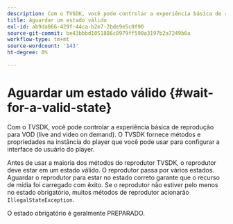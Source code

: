 ```yaml
---
description: Com o TVSDK, você pode controlar a experiência básica de reprodução para VOD (live and video on demand). O TVSDK fornece métodos e propriedades na instância do player que você pode usar para configurar a interface do usuário do player.
title: Aguardar um estado válido
exl-id: ab9da066-429f-44ca-b2e7-2bde9e5c0f90
source-git-commit: be43bbbd1051886c8979ff590a3197b2a7249b6a
workflow-type: tm+mt
source-wordcount: '143'
ht-degree: 0%

---
```


# Aguardar um estado válido {#wait-for-a-valid-state}

Com o TVSDK, você pode controlar a experiência básica de reprodução para VOD (live and video on demand). O TVSDK fornece métodos e propriedades na instância do player que você pode usar para configurar a interface do usuário do player.

Antes de usar a maioria dos métodos do reprodutor TVSDK, o reprodutor deve estar em um estado válido.
O reprodutor passa por vários estados. Aguardar o reprodutor para estar no estado correto garante que o recurso de mídia foi carregado com êxito. Se o reprodutor não estiver pelo menos no estado obrigatório, muitos métodos de reprodutor acionarão `IllegalStateException`.

O estado obrigatório é geralmente PREPARADO.
